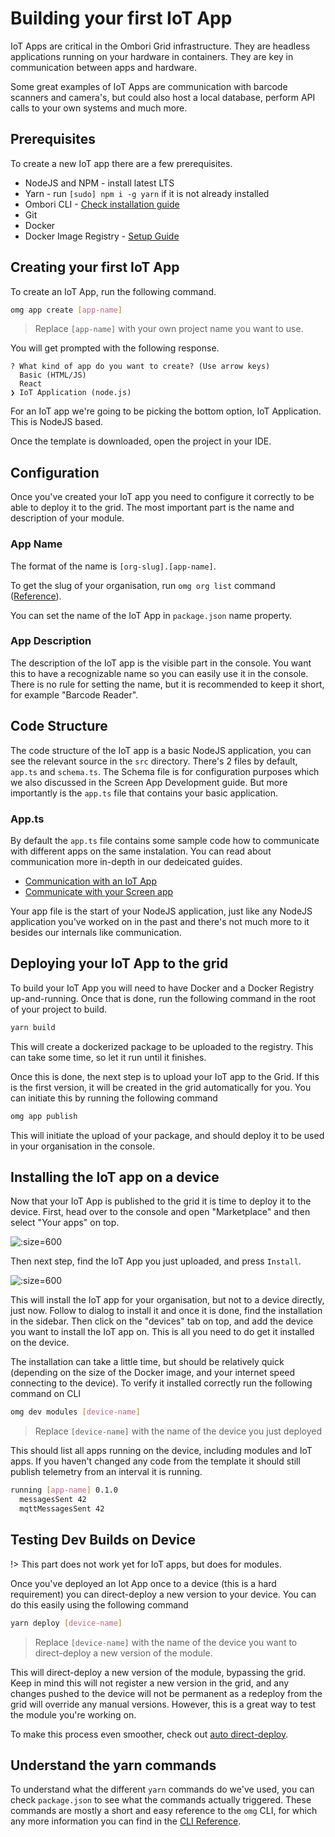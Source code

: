 # Building your first IoT App

IoT Apps are critical in the Ombori Grid infrastructure. They are headless applications running on your hardware in containers. They are key in communication between apps and hardware. 

Some great examples of IoT Apps are communication with barcode scanners and camera's, but could also host a local database, perform API calls to your own systems and much more.

## Prerequisites
To create a new IoT app there are a few prerequisites.

* NodeJS and NPM - install latest LTS
* Yarn - run `[sudo] npm i -g yarn` if it is not already installed
* Ombori CLI - [Check installation guide](/cli/setup.md)
* Git
* Docker
* Docker Image Registry - [Setup Guide](/iot-development/setup-docker-image-registry.md)

## Creating your first IoT App
To create an IoT App, run the following command.

```bash
omg app create [app-name]
```
> Replace `[app-name]` with your own project name you want to use. 

You will get prompted with the following response.
```
? What kind of app do you want to create? (Use arrow keys)
  Basic (HTML/JS) 
  React 
❯ IoT Application (node.js) 
```
For an IoT app we're going to be picking the bottom option, IoT Application. This is NodeJS based.

Once the template is downloaded, open the project in your IDE.

## Configuration
Once you've created your IoT app you need to configure it correctly to be able to deploy it to the grid. The most important part is the name and description of your module. 

### App Name
The format of the name is `[org-slug].[app-name]`.

To get the slug of your organisation, run `omg org list` command ([Reference](/cli/reference?id=list-organisations)). 

You can set the name of the IoT App in `package.json` name property. 

### App Description
The description of the IoT app is the visible part in the console. You want this to have a recognizable name so you can easily use it in the console. There is no rule for setting the name, but it is recommended to keep it short, for example "Barcode Reader".

## Code Structure
The code structure of the IoT app is a basic NodeJS application, you can see the relevant source in the `src` directory. There's 2 files by default, `app.ts` and `schema.ts`. The Schema file is for configuration purposes which we also discussed in the Screen App Development guide. But more importantly is the `app.ts` file that contains your basic application.

### App.ts
By default the `app.ts` file contains some sample code how to communicate with different apps on the same instalation. You can read about communication more in-depth in our dedeicated guides.

- [Communication with an IoT App](/iot-development/communication)
- [Communicate with your Screen app](/app-development/communication)

Your app file is the start of your NodeJS application, just like any NodeJS application you've worked on in the past and there's not much more to it besides our internals like communication.

## Deploying your IoT App to the grid
To build your IoT App you will need to have Docker and a Docker Registry up-and-running. Once that is done, run the following command in the root of your project to build.

```bash
yarn build
```

This will create a dockerized package to be uploaded to the registry. This can take some time, so let it run until it finishes.

Once this is done, the next step is to upload your IoT app to the Grid. If this is the first version, it will be created in the grid automatically for you. You can initiate this by running the following command

```bash
omg app publish
```

This will initiate the upload of your package, and should deploy it to be used in your organisation in the console.

## Installing the IoT app on a device
Now that your IoT App is published to the grid it is time to deploy it to the device. First, head over to the console and open "Marketplace" and then select "Your apps" on top.

![](/images/marketplace-your-apps.png ":size=600")

Then next step, find the IoT App you just uploaded, and press `Install`.

![](/images/marketplace-iot-app.png ":size=600")

This will install the IoT app for your organisation, but not to a device directly, just now. Follow to dialog to install it and once it is done, find the installation in the sidebar. Then click on the "devices" tab on top, and add the device you want to install the IoT app on. This is all you need to do get it installed on the device.

The installation can take a little time, but should be relatively quick (depending on the size of the Docker image, and your internet speed connecting to the device). To verify it installed correctly run the following command on CLI

```bash
omg dev modules [device-name]
```
> Replace `[device-name]` with the name of the device you just deployed

This should list all apps running on the device, including modules and IoT apps. If you haven't changed any code from the template it should still publish telemetry from an interval it is running.

```bash
running [app-name] 0.1.0
  messagesSent 42
  mqttMessagesSent 42
```

## Testing Dev Builds on Device
!> This part does not work yet for IoT apps, but does for modules.

Once you've deployed an Iot App once to a device (this is a hard requirement) you can direct-deploy a new version to your device. You can do this easily using the following command
```bash
yarn deploy [device-name]
```
> Replace `[device-name]` with the name of the device you want to direct-deploy a new version of the module.

This will direct-deploy a new version of the module, bypassing the grid. Keep in mind this will not register a new version in the grid, and any changes pushed to the device will not be permanent as a redeploy from the grid will override any manual versions. However, this is a great way to test the module you're working on.

To make this process even smoother, check out [auto direct-deploy](/iot-development/direct-deploy-debug.md).

## Understand the yarn commands
To understand what the different `yarn` commands do we've used, you can check `package.json` to see what the commands actually triggered. These commands are mostly a short and easy reference to the `omg` CLI, for which any more information you can find in the [CLI Reference](/cli/reference.md).